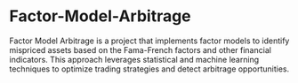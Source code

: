 # Factor-Model-Arbitrage
Factor Model Arbitrage is a project that implements factor models to identify mispriced assets based on the Fama-French factors and other financial indicators. This approach leverages statistical and machine learning techniques to optimize trading strategies and detect arbitrage opportunities.
